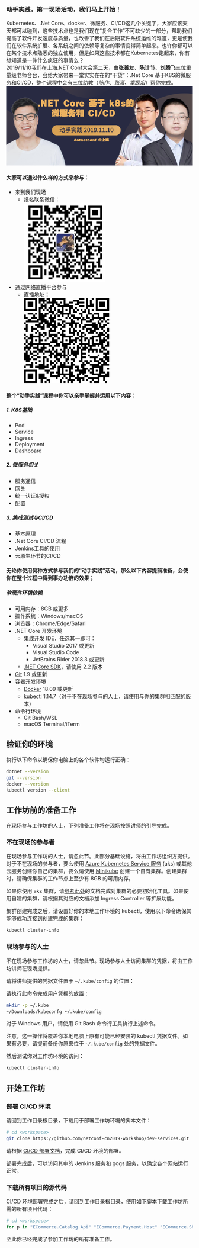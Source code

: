 ### 动手实践，第一现场活动，我们马上开始！
Kubernetes、.Net Core、docker、微服务、CI/CD这几个关键字，大家应该天天都可以碰到，这些技术点也是我们现在“复合工作”不可缺少的一部分，帮助我们提高了软件开发速度与质量，也改善了我们在后期软件系统运维的难道，更是使我们在软件系统扩展、各系统之间的依赖等复杂的事情变得简单起来。也许你都可以在某个技术点熟悉的独立使用，但是如果这些技术都在Kubernetes跑起来，你有想知道是一件什么疯狂的事情么？  
2019/11/10我们在上海.NET Conf大会第二天，由**张善友**、**陈计节**、**刘腾飞**三位重量级老师合台，会给大家带来一堂实实在在的“干货”：.Net Core 基于K8S的微服务和CI/CD，整个课程中会有三位助教（*陈作*、*张潇*、*章展宏*）帮你完成。  
![讲师](./img/01.png)
#### 大家可以通过什么样的方式来参与：
+ 来到我们现场
    + 报名联系微信：  
    ![微信](./img/wx.jpg)
+ 通过网络直播平台参与  
    + 直播地址：  
    ![点我进入](./img/online.png)

#### 整个“动手实践”课程中你可以亲手掌握并运用以下内容：
##### 1. K8S基础
+ Pod  
+ Service  
+ Ingress  
+ Deployment
+ Dashboard 

##### 2. 微服务相关
+ 服务通信
+ 网关
+ 统一认证&授权
+ 配置

##### 3. 集成测试与CI/CD
+ 基本原理
+ .Net Core CI/CD 流程
+ Jenkins工具的使用
+ 云原生环节的CI/CD

#### 无论你使用何种方式参与我们的“动手实践”活动，那么以下内容提前准备，会使你在整个过程中得到事办功倍的效果；


##### 软硬件环境依赖

* 可用内存：8GB 或更多
* 操作系统：Windows/macOS
* 浏览器：Chrome/Edge/Safari
* .NET Core 开发环境
  * 集成开发 IDE，任选其一即可：
    * Visual Studio 2017 或更新
    * Visual Studio Code
    * JetBrains Rider 2018.3 或更新
  * [.NET Core SDK](https://dotnet.microsoft.com/download/dotnet-core/2.2)，请使用 2.2 版本
* [Git](http://git-scm.com) 1.9 或更新
* 容器开发环境
  * [Docker](https://docs.docker.com/install/) 18.09 或更新
  * [kubectl](https://kubernetes.io/docs/tasks/tools/install-kubectl/) 1.14.7（对于不在现场参与的人士，请使用与你的集群相匹配的版本）
* 命令行环境
  * Git Bash/WSL
  * macOS Terminal/iTerm

## 验证你的环境

执行以下命令以确保你电脑上的各个软件均运行正确：

```sh
dotnet --version
git --version
docker --version
kubectl version --client
```

## 工作坊前的准备工作

在现场参与工作坊的人士，下列准备工作将在现场按照讲师的引导完成。

### 不在现场的参与者

在现场参与工作坊的人士，请忽此节。此部分基础设施，将由工作坊组织方提供。对于不在现场的参与者，要么使用 [Azure Kubernetes Service 服务](https://www.azure.cn/home/features/kubernetes-service) (aks) 或其他云服务创建你自己的集群，要么请使用 [Minikube](https://minikube.sigs.k8s.io/) 创建一个自有集群。创建集群时，请确保集群的工作节点上至少有 8GB 的可用内存。

如果你使用 aks 集群，请[参考此处](https://github.com/netconf-cn2019-workshop/dev-services/blob/master/azure/README.md)的文档完成对集群的必要初始化工具。如果使用自建的集群，请根据其对应的文档添加 Ingress Controller 等扩展功能。

集群创建完成之后，请设置好你的本地工作环境的 kubectl，使用以下命令确保其能够成功连接到创建完成的集群：

```sh
kubectl cluster-info
```

### 现场参与的人士

不在现场参与工作坊的人士，请忽此节。现场参与人士访问集群的凭据，将由工作坊讲师在现场提供。

请将讲师提供的凭据文件置于 `~/.kube/config` 的位置：

请执行此命令完成用户凭据的放置：

```sh
mkdir -p ~/.kube
~/Downloads/kubeconfg ~/.kube/config
```

对于 Windows 用户，请使用 Git Bash 命令行工具执行上述命令。

注意，这一操作将覆盖你本地电脑上原有可能已经安装的 kubectl 凭据文件。如果有必要，请提前备份你原来位于 `~/.kube/config` 处的凭据文件。

然后测试你对工作坊环境的访问：

```sh
kubectl cluster-info
```

## 开始工作坊

### 部署 CI/CD 环境

请回到工作目录根目录，下载用于部署工作坊环境的脚本文件：

```sh
# cd <workspace>
git clone https://github.com/netconf-cn2019-workshop/dev-services.git
```

请根据 [CI/CD 部署文档](https://github.com/netconf-cn2019-workshop/dev-services/blob/master/CICD-DEPLOYMENT.md)，完成 CI/CD 环境的部署。

部署完成后，可以访问其中的 Jenkins 服务和 gogs 服务，以确定各个网站运行正常。


### 下载所有项目的源代码

CI/CD 环境部署完成之后，请回到工作目录根目录，使用如下脚本下载工作坊所需的所有项目代码：

```sh
# cd <workspace>
for p in "ECommerce.Catalog.Api" "ECommerce.Payment.Host" "ECommerce.Shipping.Host" "ECommerce.Common" "ECommerce.Reporting.Api" "ECommerce.WebApp" "ECommerce.Customers.Api" "ECommerce.Sales.Api" "ECommerce.Services.Common" ;  do git clone http://gogs-$(cat ./cicd-infra/vars | grep deploy_suffix | cut -d '=' -f 2).$(cat ./cicd-infra/vars | grep dns_suffix | cut -d '=' -f 2)/gogs/$_p.git; done
```

  

至此你已经完成了参加工作坊的所有准备工作。